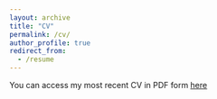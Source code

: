 ```yaml
---
layout: archive
title: "CV"
permalink: /cv/
author_profile: true
redirect_from:
  - /resume
---
```



You can access my most recent CV in PDF form [here](https://github.com/cindyjpang/cindyjpang.github.io/files/CindyPang_CV_updated_05_02_23.pdf)